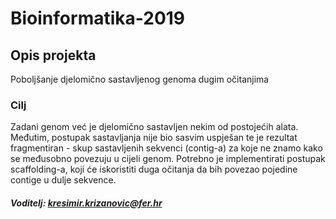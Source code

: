 # Bioinformatika-2019

## Opis projekta
 Poboljšanje djelomično sastavljenog genoma dugim očitanjima

### Cilj
Zadani genom već je djelomično sastavljen nekim od postojećih alata. Međutim, postupak sastavljanja nije bio
sasvim uspješan te je rezultat fragmentiran - skup sastavljenih sekvenci (contig-a) za koje ne znamo kako se
međusobno povezuju u cijeli genom. Potrebno je implementirati postupak scaffolding-a, koji će iskoristiti duga
očitanja da bih povezao pojedine contige u dulje sekvence.

##### Voditelj: kresimir.krizanovic@fer.hr
